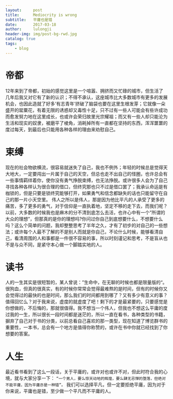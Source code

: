 ```yaml
---
layout:     post
title:      Mediocrity is wrong
subtitle:   平庸也是错
date:       2017-03-18
author:     lulongji
header-img: img/post-bg-rwd.jpg
catalog: true
tags:
    - blog
---
```


# 帝都

12年来到了帝都，初始的感觉这里是一个喧嚣、拥挤而又忙碌的城市，但生活了几年后我又对它有了新的认识；不得不承认，这座城市比大多数城市有更多的发展机会，也因此造就了好多’有志青年’挤破了脑袋也要在这里生根发芽；它就像一朵盛开的罂粟花，有着无限的诱惑却又毒性十足，只不过有一些人可能会有些许成功而愈发努力地在这里成长，也或许会荣归故里光宗耀祖；而又有一些人却只能沦为生活和现实的奴隶，被磨平了棱角，消耗掉所有一直都在坚持的东西，浑浑噩噩的度过每天，到最后也只能用各种各样的理由来劝慰自己。


# 束缚

现在的社会物欲横流，很容易就迷失了自己，我也不例外；年轻的时候总是觉得天大地大，一定要闯出一片属于自己的天空，但总也走不出自己的怪圈，也许总会有一些事情羁绊着你，使你没有勇气挣脱束缚，也无法挣脱。或许很多人会为了自己寻找各种各样认为很合理的借口，但终究那也只不过是借口罢了；我承认命运是有枷锁的，但是只要是锁终究能够打开，如果勇气和信念都缺失的话也只能留守在自己的那一片小天空里。
伟人之所以是伟人，那是因为他比平凡的人承受了更多的痛苦，多了更多的勇气，对于信仰是一直执着地，坚定不移的走下去，而我们呢？以前，大多数的时候我也是麻木的分不清到底怎么去活，也许心中有一个”所谓的大众的理想”，但那真的是你的理想吗?你问过你自己到底想要什么，不想要什么吗？这么个简单的问题，我却整整思考了半年之久，才有了初步的对自己的一些想法；或许每个人最不了解的不是别人而就是你自己，不论什么时候，能够看清自己，看清周围的人和事都是一件很不容易的事，所以时刻谨记和思考，不是盲从也不是与众不同，是紧守本心做一个脚踏实地的人。

# 读书

人的一生其实是很短暂的，某人曾说：”生命中，在无聊的时候也都是限量版的“。很狗血，但真的很真实，有的时候你常常会觉得最难熬的是时间，但有的时候你又会觉得过的最快的也是时间，那么我们的时间都用到哪了？又有多少有意义的事？值得回忆么？对于我来说，虚度的就虚度了吧！剩下的才是最紧要的，只要感觉是你想做的，不后悔的，那就很值得。我不想当一个伟人，但我也不想这么平庸的度过我的一生，所以很长一段时间都是迷茫的，所以一直在看书，各种类型的书籍，摒弃了自己对于书的分类，以前总看自己喜欢的那一类型，现在知道了博览群书的重要性，一本书，总会有一个地方是值得你称赞的，或许在书中你就已经找到了你想要的答案。

# 人生

最近看书看到了这么一段话，关于平庸的，或许对也或许不对，但此时符合我的心境，就与大家分享一下：
```“一个男人，要么惊天动地的辉煌，要么肆无忌惮的堕落，但绝对不能平庸，因为平庸亦是一种错”。```
我们可以选择平凡，但一定要拒绝平庸，因为对于你来说，平庸也是错，至少做一个平凡而不平庸的人。